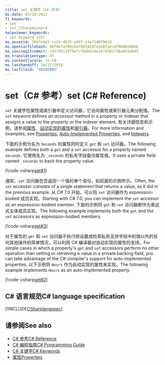```yaml
---
title: set 关键字（C# 参考）
ms.date: 03/10/2017
f1_keywords:
- set
- set_CSharpKeyword
helpviewer_keywords:
- set keyword [C#]
ms.assetid: 30d7e4e5-cc2e-4635-a597-14a724879619
ms.openlocfilehash: 66f0b7a709c6474b5428fe2e8faec4f068020066
ms.sourcegitcommit: c93fd5139f9efcf6db514e3474301738a6d1d649
ms.translationtype: HT
ms.contentlocale: zh-CN
ms.lasthandoff: 10/27/2018
ms.locfileid: "50187005"
---
```

# <a name="set-c-reference"></a><span data-ttu-id="37b23-102">set（C# 参考）</span><span class="sxs-lookup"><span data-stu-id="37b23-102">set (C# Reference)</span></span>

<span data-ttu-id="37b23-103">`set` 关键字在属性或索引器中定义访问器，它会向属性或索引器元素分配值。</span><span class="sxs-lookup"><span data-stu-id="37b23-103">The `set` keyword defines an *accessor* method in a property or indexer that assigns a value to the property or the indexer element.</span></span> <span data-ttu-id="37b23-104">有关详细信息和示例，请参阅[属性](../../programming-guide/classes-and-structs/properties.md)、[自动实现的属性](../../programming-guide/classes-and-structs/auto-implemented-properties.md)和[索引器](../../programming-guide/indexers/index.md)。</span><span class="sxs-lookup"><span data-stu-id="37b23-104">For more information and examples, see [Properties](../../programming-guide/classes-and-structs/properties.md), [Auto-Implemented Properties](../../programming-guide/classes-and-structs/auto-implemented-properties.md), and [Indexers](../../programming-guide/indexers/index.md).</span></span>

<span data-ttu-id="37b23-105">下面的示例为名为 `Seconds` 的属性同时定义 `get` 和 `set` 访问器。</span><span class="sxs-lookup"><span data-stu-id="37b23-105">The following example defines both a `get` and a `set` accessor for a property named `Seconds`.</span></span> <span data-ttu-id="37b23-106">它使用名为 `_seconds` 的私有字段备份属性值。</span><span class="sxs-lookup"><span data-stu-id="37b23-106">It uses a private field named `_seconds` to back the property value.</span></span>

[!code-csharp[set#1](~/samples/snippets/csharp/language-reference/keywords/get/get-1.cs)]

<span data-ttu-id="37b23-107">通常，`set` 访问器包含返回一个值的单个语句，如前面的示例所示。</span><span class="sxs-lookup"><span data-stu-id="37b23-107">Often, the `set` accessor consists of a single statement that returns a value, as it did in the previous example.</span></span> <span data-ttu-id="37b23-108">从 C# 7.0 开始，可以将 `set` 访问器作为 expression-bodied 成员实现。</span><span class="sxs-lookup"><span data-stu-id="37b23-108">Starting with C# 7.0, you can implement the `set` accessor as an expression-bodied member.</span></span> <span data-ttu-id="37b23-109">下面的示例将 `get` 和 `set` 访问器都作为表达式主体成员实现。</span><span class="sxs-lookup"><span data-stu-id="37b23-109">The following example implements both the `get` and the `set` accessors as expression-bodied members.</span></span>

[!code-csharp[set#3](~/samples/snippets/csharp/language-reference/keywords/get/get-3.cs)]
  
<span data-ttu-id="37b23-110">对于属性的 `get` 和 `set` 访问器不执行除设置或检索私有支持字段中的值以外的任何其他操作的简单情况，可以利用 C# 编译器对自动实现的属性的支持。</span><span class="sxs-lookup"><span data-stu-id="37b23-110">For simple cases in which a property's `get` and `set` accessors perform no other operation than setting or retrieving a value in a private backing field, you can take advantage of the C# compiler's support for auto-implemented properties.</span></span> <span data-ttu-id="37b23-111">以下示例将 `Hours` 作为自动实现的属性来实现。</span><span class="sxs-lookup"><span data-stu-id="37b23-111">The following example implements `Hours` as an auto-implemented property.</span></span> 

[!code-csharp[set#2](~/samples/snippets/csharp/language-reference/keywords/get/get-2.cs)]
  
## <a name="c-language-specification"></a><span data-ttu-id="37b23-112">C# 语言规范</span><span class="sxs-lookup"><span data-stu-id="37b23-112">C# language specification</span></span>

[!INCLUDE[CSharplangspec](~/includes/csharplangspec-md.md)]

## <a name="see-also"></a><span data-ttu-id="37b23-113">请参阅</span><span class="sxs-lookup"><span data-stu-id="37b23-113">See also</span></span>

- [<span data-ttu-id="37b23-114">C# 参考</span><span class="sxs-lookup"><span data-stu-id="37b23-114">C# Reference</span></span>](../../language-reference/index.md)
- [<span data-ttu-id="37b23-115">C# 编程指南</span><span class="sxs-lookup"><span data-stu-id="37b23-115">C# Programming Guide</span></span>](../../programming-guide/index.md)
- [<span data-ttu-id="37b23-116">C# 关键字</span><span class="sxs-lookup"><span data-stu-id="37b23-116">C# Keywords</span></span>](index.md)
- [<span data-ttu-id="37b23-117">属性</span><span class="sxs-lookup"><span data-stu-id="37b23-117">Properties</span></span>](../../programming-guide/classes-and-structs/properties.md)